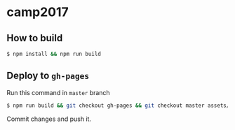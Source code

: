 # camp2017

## How to build
``` sh
$ npm install && npm run build
```

## Deploy to `gh-pages`

Run this command in `master` branch

``` sh
$ npm run build && git checkout gh-pages && git checkout master assets/
```

Commit changes and push it.
